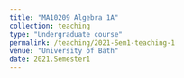 ```yaml
---
title: "MA10209 Algebra 1A"
collection: teaching
type: "Undergraduate course"
permalink: /teaching/2021-Sem1-teaching-1
venue: "University of Bath"
date: 2021.Semester1
---
```

